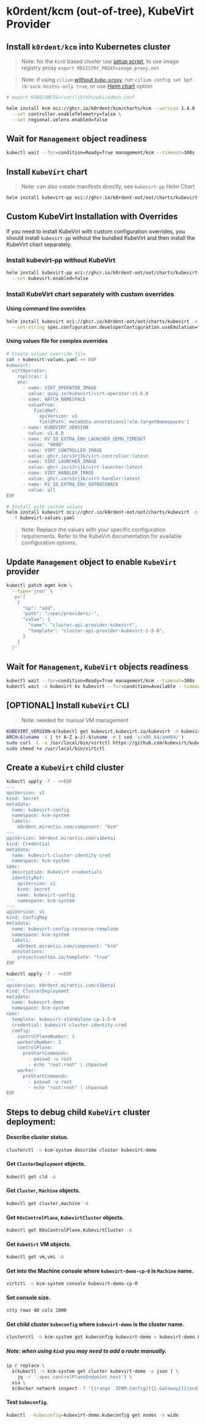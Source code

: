 # k0rdent/kcm (out-of-tree), KubeVirt Provider

## Install `k0rdent/kcm` into Kubernetes cluster

> Note: for the `KinD` based cluster use [setup script](/scripts/kind.sh), to use image registry proxy `export REGISTRY_PROXY=image.proxy.net`

> Note: if using `cilium` [without `kube-proxy`](https://github.com/cilium/cilium/blob/main/Documentation/network/kubernetes/kubeproxy-free.rst), run `cilium config set bpf-lb-sock-hostns-only true`, or use [Helm chart](https://github.com/cilium/cilium/blob/main/Documentation/network/kubernetes/kubeproxy-free.rst#socket-loadbalancer-bypass-in-pod-namespace) option

```bash
# export KUBECONFIG=/var/lib/k0s/pki/admin.conf

helm install kcm oci://ghcr.io/k0rdent/kcm/charts/kcm --version 1.4.0 -n kcm-system --create-namespace \
  --set controller.enableTelemetry=false \
  --set regional.velero.enabled=false
```

## Wait for `Management` object readiness

```bash
kubectl wait --for=condition=Ready=True management/kcm --timeout=300s
```

## Install `KubeVirt` chart

> Note: can also create manifests directly, see `kubevirt-pp` Helm Chart

```bash
helm install kubevirt-pp oci://ghcr.io/k0rdent-oot/oot/charts/kubevirt-pp -n kcm-system --take-ownership
```

## Custom KubeVirt Installation with Overrides

If you need to install KubeVirt with custom configuration overrides, you should install `kubevirt-pp` without the bundled KubeVirt and then install the KubeVirt chart separately.

### Install kubevirt-pp without KubeVirt

```bash
helm install kubevirt-pp oci://ghcr.io/k0rdent-oot/oot/charts/kubevirt-pp -n kcm-system --take-ownership \
  --set kubevirt.enabled=false
```

### Install KubeVirt chart separately with custom overrides

#### Using command line overrides

```bash
helm install kubevirt oci://ghcr.io/k0rdent-oot/oot/charts/kubevirt -n kubevirt --take-ownership --create-namespace \
  --set-string spec.configuration.developerConfiguration.useEmulation=true
```

#### Using values file for complex overrides

```bash
# Create values override file
cat > kubevirt-values.yaml << EOF
kubevirt:
  virtOperator:
    replicas: 1
    env:
      - name: VIRT_OPERATOR_IMAGE
        value: quay.io/kubevirt/virt-operator:v1.6.0
      - name: WATCH_NAMESPACE
        valueFrom:
          fieldRef:
            apiVersion: v1
            fieldPath: metadata.annotations['olm.targetNamespaces']
      - name: KUBEVIRT_VERSION
        value: v1.6.0
      - name: KV_IO_EXTRA_ENV_LAUNCHER_QEMU_TIMEOUT
        value: "9000"
      - name: VIRT_CONTROLLER_IMAGE
        value: ghcr.io/s3rj1k/virt-controller:latest
      - name: VIRT_LAUNCHER_IMAGE
        value: ghcr.io/s3rj1k/virt-launcher:latest
      - name: VIRT_HANDLER_IMAGE
        value: ghcr.io/s3rj1k/virt-handler:latest
      - name: KV_IO_EXTRA_ENV_GOTRACEBACK
        value: all
EOF

# Install with custom values
helm install kubevirt oci://ghcr.io/k0rdent-oot/oot/charts/kubevirt -n kubevirt --take-ownership --create-namespace \
  -f kubevirt-values.yaml
```

> Note: Replace the values with your specific configuration requirements. Refer to the KubeVirt documentation for available configuration options.

## Update `Management` object to enable `KubeVirt` provider

```bash
kubectl patch mgmt kcm \
  --type='json' \
  -p='[
    {
      "op": "add",
      "path": "/spec/providers/-",
      "value": {
        "name": "cluster-api-provider-kubevirt",
        "template": "cluster-api-provider-kubevirt-1-5-0",
      }
    }
  ]'
```

## Wait for `Management`, `KubeVirt` objects readiness

```bash
kubectl wait --for=condition=Ready=True management/kcm --timeout=300s
kubectl wait -n kubevirt kv kubevirt --for=condition=Available --timeout=10m
```

## [OPTIONAL] Install `KubeVirt` CLI

> Note: needed for manual VM management

```bash
KUBEVIRT_VERSION=$(kubectl get kubevirt.kubevirt.io/kubevirt -n kubevirt -o=jsonpath="{.status.observedKubeVirtVersion}")
ARCH=$(uname -s | tr A-Z a-z)-$(uname -m | sed 's/x86_64/amd64/')
sudo curl -L -o /usr/local/bin/virtctl https://github.com/kubevirt/kubevirt/releases/download/${KUBEVIRT_VERSION}/virtctl-${KUBEVIRT_VERSION}-${ARCH}
sudo chmod +x /usr/local/bin/virtctl
```

## Create a `KubeVirt` child cluster

```bash
kubectl apply -f - <<EOF
---
apiVersion: v1
kind: Secret
metadata:
  name: kubevirt-config
  namespace: kcm-system
  labels:
    k0rdent.mirantis.com/component: "kcm"
---
apiVersion: k0rdent.mirantis.com/v1beta1
kind: Credential
metadata:
  name: kubevirt-cluster-identity-cred
  namespace: kcm-system
spec:
  description: KubeVirt credentials
  identityRef:
    apiVersion: v1
    kind: Secret
    name: kubevirt-config
    namespace: kcm-system
---
apiVersion: v1
kind: ConfigMap
metadata:
  name: kubevirt-config-resource-template
  namespace: kcm-system
  labels:
    k0rdent.mirantis.com/component: "kcm"
  annotations:
    projectsveltos.io/template: "true"
EOF

kubectl apply -f - <<EOF
---
apiVersion: k0rdent.mirantis.com/v1beta1
kind: ClusterDeployment
metadata:
  name: kubevirt-demo
  namespace: kcm-system
spec:
  template: kubevirt-standalone-cp-1-5-0
  credential: kubevirt-cluster-identity-cred
  config:
    controlPlaneNumber: 1
    workersNumber: 1
    controlPlane:
      preStartCommands:
        - passwd -u root
        - echo "root:root" | chpasswd
    worker:
      preStartCommands:
        - passwd -u root
        - echo "root:root" | chpasswd
EOF
```

## Steps to debug child `KubeVirt` cluster deployment:

#### Describe cluster status.

```bash
clusterctl -n kcm-system describe cluster kubevirt-demo
```

#### Get `ClusterDeployment` objects.

```bash
kubectl get cld -A
```

#### Get `Cluster`, `Machine` objects.

```bash
kubectl get cluster,machine -A
```

#### Get `K0sControlPlane`, `KubevirtCluster` objects.

```bash
kubectl get K0sControlPlane,KubevirtCluster -A
```

#### Get `KubeVirt` VM objects.

```bash
kubectl get vm,vmi -A
```

#### Get into the Machine console where `kubevirt-demo-cp-0` is `Machine` name.

```bash
virtctl -n kcm-system console kubevirt-demo-cp-0
```

#### Set console size.

```bash
stty rows 40 cols 1000
```

#### Get child cluster `kubeconfig` where `kubevirt-demo` is the cluster name.

```bash
clusterctl -n kcm-system get kubeconfig kubevirt-demo > kubevirt-demo.kubeconfig
```

##### Note: when using `KinD` you may need to add a route manually.

```bash
ip r replace \
  $(kubectl -n kcm-system get cluster kubevirt-demo -o json | \
    jq -r '.spec.controlPlaneEndpoint.host') \
  via \
  $(docker network inspect -f '{{range .IPAM.Config}}{{.Gateway}}{{end}}' kind)
```

#### Test `kubeconfig`.

```bash
kubectl --kubeconfig=kubevirt-demo.kubeconfig get nodes -o wide
```
